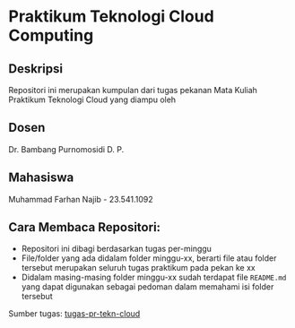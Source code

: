 # Praktikum Teknologi Cloud Computing

## Deskripsi

Repositori ini merupakan kumpulan dari tugas pekanan Mata Kuliah Praktikum Teknologi Cloud yang diampu oleh

## Dosen

Dr. Bambang Purnomosidi D. P.

## Mahasiswa

Muhammad Farhan Najib - 23.541.1092

## Cara Membaca Repositori:

- Repositori ini dibagi berdasarkan tugas per-minggu
- File/folder yang ada didalam folder minggu-xx, berarti file atau folder tersebut merupakan seluruh tugas praktikum pada pekan ke xx
- Didalam masing-masing folder minggu-xx sudah terdapat file `README.md` yang dapat digunakan sebagai pedoman dalam memahami isi folder tersebut

Sumber tugas: [tugas-pr-tekn-cloud](https://github.com/oldstager/academic/blob/main/praktikum/teknologi-cloud-computing.md)
